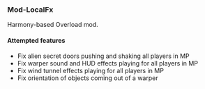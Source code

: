 ### Mod-LocalFx

Harmony-based Overload mod.

#### Attempted features

* Fix alien secret doors pushing and shaking all players in MP
* Fix warper sound and HUD effects playing for all players in MP
* Fix wind tunnel effects playing for all players in MP
* Fix orientation of objects coming out of a warper